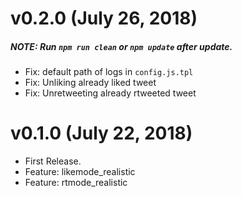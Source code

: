 # v0.2.0 (July 26, 2018)
##### NOTE: Run `npm run clean` or `npm update` after update.
* Fix: default path of logs in `config.js.tpl`
* Fix: Unliking already liked tweet
* Fix: Unretweeting already rtweeted tweet


# v0.1.0 (July 22, 2018)
* First Release.
* Feature: likemode_realistic
* Feature: rtmode_realistic
